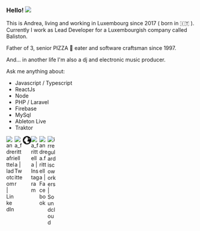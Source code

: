 ### Hello! <img src="https://media.giphy.com/media/hvRJCLFzcasrR4ia7z/giphy.gif" width="25px">

This is Andrea, living and working in Luxembourg since 2017 ( born in 🇮🇹 ). Currently I work as Lead Developer for a Luxembourgish company called Baliston.

Father of 3, senior PIZZA 🍕 eater and software craftsman since 1997.

And... in another life I'm also a dj and electronic music producer.


Ask me anything about:
- Javascript / Typescript
- ReactJs
- Node
- PHP / Laravel
- Firebase
- MySql
- Ableton Live
- Traktor




[<img align="left" alt="andreafrittelladotcom | LinkedIn" width="22px" src="https://cdn.jsdelivr.net/npm/simple-icons@v5.4.0/icons/linkedin.svg" />][linkedin]
[<img align="left" alt="a_frittella | Twitter" width="22px" src="https://cdn.jsdelivr.net/npm/simple-icons@v5.4.0/icons/twitter.svg" />][twitter]
[<img align="left" alt="andreafrittella | Website" width="22px" src="https://raw.githubusercontent.com/iconic/open-iconic/master/svg/globe.svg" />][website]
[<img align="left" alt="a_frittella | Instagram" width="22px" src="https://cdn.jsdelivr.net/npm/simple-icons@v5.4.0/icons/instagram.svg" />][instagram]
[<img align="left" alt="andrea.frittella | Facebook" width="22px" src="https://cdn.jsdelivr.net/npm/simple-icons@v5.4.0/icons/facebook.svg" />][facebook]
[<img align="left" alt="irregulardiscoworkers | Soundcloud" width="22px" src="https://cdn.jsdelivr.net/npm/simple-icons@v5.4.0/icons/soundcloud.svg" />][soundcloud]


[linkedin]: https://www.linkedin.com/in/andreafrittelladotcom
[twitter]: https://twitter.com/a_frittella
[facebook]: https://www.facebook.com/andrea.frittella
[website]: https://www.andreafrittella.com
[instagram]: https://instagram.com/a_frittella
[soundcloud]: https://soundcloud.com/irregulardiscoworkers
